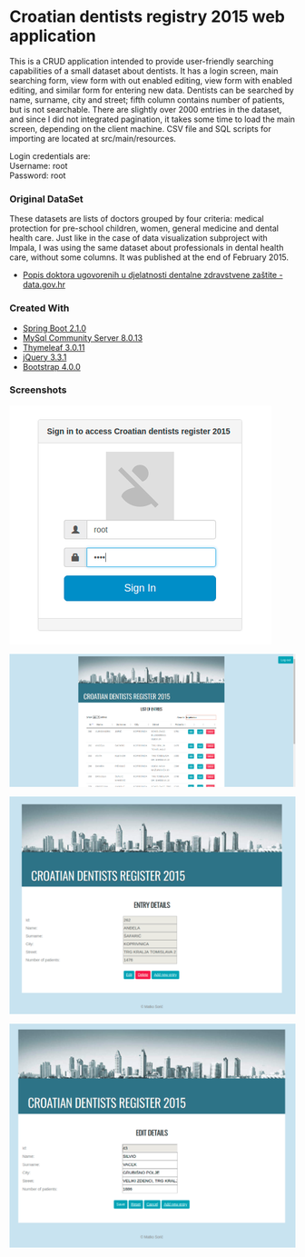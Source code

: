 
Croatian dentists registry 2015 web application
===================================================

This is a CRUD application intended to provide user-friendly searching capabilities of a small dataset about dentists. It has a login screen, main searching form, view form with out enabled editing, view form with enabled editing, and similar form for entering new data. Dentists can be searched by name, surname, city and street; fifth column contains number of patients, but is not searchable. There are slightly over 2000 entries in the dataset, and since I did not integrated pagination, it takes some time to load the main screen, depending on the client machine. CSV file and SQL scripts for importing are located at src/main/resources.   

Login credentials are:    
Username: root    
Password: root


### Original DataSet

These datasets are lists of doctors grouped by four criteria: medical protection for pre-school children, women, general medicine and dental health care. Just like in the case of data visualization subproject with Impala, I was using the same dataset about professionals in dental health care, without some columns. It was published at the end of February 2015.
* [Popis doktora ugovorenih u djelatnosti dentalne zdravstvene zaštite - data.gov.hr](https://data.gov.hr/dataset/broj-pacijenata-po-ordinaciji-primarne-zdravstvene-za-tite)


### Created With

* [Spring Boot 2.1.0](https://spring.io/projects/spring-boot)
* [MySql Community Server 8.0.13](https://dev.mysql.com/downloads/mysql/)
* [Thymeleaf 3.0.11](https://www.thymeleaf.org/)
* [jQuery 3.3.1](https://jquery.com/)
* [Bootstrap 4.0.0](https://getbootstrap.com/)
 

### Screenshots
![Croatian Dentists Register - Login Screen - Matko Soric](https://raw.githubusercontent.com/matkosoric/Dentists-Registry/master/src/main/resources/screenshots/CDR1.png?raw=true "Croatian Dentists Register - Login Screen - Matko Soric")
 
![Croatian Dentists Register - Search - Matko Soric](https://raw.githubusercontent.com/matkosoric/Dentists-Registry/master/src/main/resources/screenshots/CDR2.png?raw=true "Croatian Dentists Register - Search - Matko Soric")

![Croatian Dentists Register - View Detils - Matko Soric](https://raw.githubusercontent.com/matkosoric/Dentists-Registry/master/src/main/resources/screenshots/CDR3.png?raw=true "Croatian Dentists Register - View Detils - Matko Soric")

![Croatian Dentists Register - Edit Details - Matko Soric](https://raw.githubusercontent.com/matkosoric/Dentists-Registry/master/src/main/resources/screenshots/CDR4.png?raw=true "Croatian Dentists Register - Edit Details - Matko Soric")
